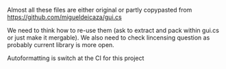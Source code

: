 Almost all these files are either original or partly copypasted from https://github.com/migueldeicaza/gui.cs

We need to think how to re-use them (ask to extract and pack within gui.cs or just make it mergable).
We also need to check lincensing question as probably current library is more open.


Autoformatting is switch at the CI for this project